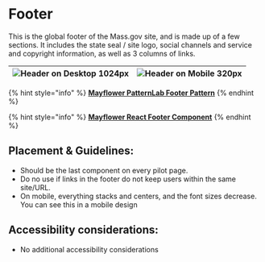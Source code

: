 # Footer

This is the global footer of the Mass.gov site, and is made up of a few sections. It includes the state seal / site logo, social channels and service and copyright information, as well as 3 columns of links.

| ![Header on Desktop 1024px](https://mayflower.digital.mass.gov/patternlab/capture/capture_03-organisms-by-template-footer_0_document_1_tablet.png) | ![Header on Mobile 320px](https://mayflower.digital.mass.gov/patternlab/capture/capture_03-organisms-by-template-footer_0_document_0_phone.png) |
| :--- | :--- |


{% hint style="info" %}
[**Mayflower PatternLab Footer Pattern**](https://mayflower.digital.mass.gov/patternlab/?p=organisms-footer?view=c)
{% endhint %}

{% hint style="info" %}
[**Mayflower React Footer Component**](https://mayflower.digital.mass.gov/react/?selectedKind=organisms%2FFooter&selectedStory=Footer&full=0&addons=1&stories=1&panelRight=0&addonPanel=storybooks%2Fstorybook-addon-knobs)
{% endhint %}

## **Placement & Guidelines:**

* Should be the last component on every pilot page.
* Do no use if links in the footer do not keep users within the same site/URL.
* On mobile, everything stacks and centers, and the font sizes decrease. You can see this in a mobile design

## **Accessibility considerations:**

* No additional accessibility considerations

